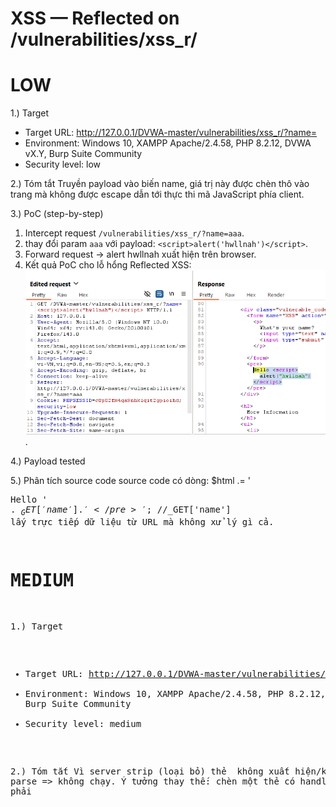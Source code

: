 # XSS — Reflected on /vulnerabilities/xss_r/
# LOW
1.) Target
- Target URL: http://127.0.0.1/DVWA-master/vulnerabilities/xss_r/?name=
- Environment: Windows 10, XAMPP Apache/2.4.58, PHP 8.2.12, DVWA vX.Y, Burp Suite Community
- Security level: low

2.) Tóm tắt
Truyền payload <script>alert('hwllnah')</script> vào biến name, giá trị này được chèn thô vào trang mà không được escape dẫn tới thực thi mã JavaScript phía client.

3.) PoC (step-by-step)
1. Intercept request `/vulnerabilities/xss_r/?name=aaa`.
2. thay đổi param `aaa` với payload: `<script>alert('hwllnah')</script>`.
3. Forward request → alert hwllnah xuất hiện trên browser.
4. Kết quả PoC cho lỗ hổng Reflected XSS:
![anh1](images/reflected-xss-low.png).

4.) Payload tested
<script>alert('hwllnah')</script>
  
5.) Phân tích source code
source code có dòng: $html .= '<pre>Hello ' . $_GET[ 'name' ] . '</pre>';
//$_GET['name'] lấy trực tiếp dữ liệu từ URL mà không xử lý gì cả.

# MEDIUM
1.) Target
- Target URL: http://127.0.0.1/DVWA-master/vulnerabilities/xss_r/?name=
- Environment: Windows 10, XAMPP Apache/2.4.58, PHP 8.2.12, DVWA vX.Y, Burp Suite Community
- Security level: medium

2.) Tóm tắt
Vì server strip (loại bỏ) thẻ <script> nên thẻ mở bị xóa ⇒ payload <script>alert('hwllnah')</script> không xuất hiện/không được parse => không chạy.
Ý tưởng thay thế: chèn một thẻ có handler (không phải <script>) — ví dụ <img> + onerror vì server chỉ strip <script>, vẫn cho phép các thẻ/thuộc tính khác.
Khi thẻ không tìm thấy src thì onerror sẽ chạy JS.

3.) PoC (step-by-step)
1. Intercept request `/vulnerabilities/xss_r/?name=aaa`.
2. thay đổi param `aaa` với payload: `<script>alert('hwllnah')</script>`.
3. Forward request → mở Response → Raw / View Source. Do server strip thẻ <script> (thẻ mở bị xóa) nên payload không chạy.
4. Thử payload bypass (không dùng <script>): `<img src=x onerror=alert('hwllnah')>` đã URL encode.
5. URL-encoded: %3Cimg%20src%3D%22x.png%22%20onerror%3D%22alert('hwllnah')%22%3E
6. Forward request → alert hwllnah xuất hiện trên browser.
7. Kết quả PoC cho lỗ hổng Reflected XSS: ![anh2](images/reflected-xss-medium.png).

4.) Payload tested
<img src=x.png onerror=alert('hwllnah')>

5.)Phân tích source code
source code có dòng: $name = str_replace( '<script>', '', $_GET[ 'name' ] );
//$_GET[ 'name' ] đã có xử lý chặn <script>. Cách này chỉ loại bỏ chuỗi <script> đúng chuẩn, nhưng không chặn các biến thể viết hoa, có khoảng trắng, attribute khác, hoặc các event handler như onerror/onclick.

# HIGH
1.) Target
- Target URL: http://127.0.0.1/DVWA-master/vulnerabilities/xss_r/?name=
- Environment: Windows 10, XAMPP Apache/2.4.58, PHP 8.2.12, DVWA vX.Y, Burp Suite Community
- Security level: high

2.) Tóm tắt
Thay payload đã URL encode từ level medium vào high:%3Cimg%20src%3D%22x.png%22%20onerror%3D%22alert('hwllnah')%22%3E. vì không tìm thấy src nên onerror sẽ chạy JS.

3.) PoC (step-by-step)
1. Intercept request `/vulnerabilities/xss_r/?name=aaa`.
2. thay đổi param `aaa` với payload: `<img src=x onerror=alert('hwllnah')>` đã URL encode.
5. URL-encoded: %3Cimg%20src%3D%22x.png%22%20onerror%3D%22alert('hwllnah')%22%3E
6. Forward request → alert hwllnah xuất hiện trên browser.
7. Kết quả PoC cho lỗ hổng Reflected XSS: ![anh3](images/reflected-xss-high.png).

4.) Payload tested
<img src=x.png onerror=alert('hwllnah')>

5.) Phân tích source code 
source code có dòng: $name = preg_replace( '/<(.*)s(.*)c(.*)r(.*)i(.*)p(.*)t/i', '', $_GET[ 'name' ] );
//$_GET['name'] đã được xử lý bằng preg_replace để loại bỏ các chuỗi <script> nhưng không chặn được các vector khác như event handler (onerror, onclick)

# FIX BUG
Dùng htmlspecialchars() để ngăn XSS, encode tất cả ký tự HTML đặc biệt trước khi hiển thị

